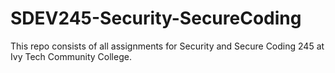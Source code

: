 # SDEV245-Security-SecureCoding
This repo consists of all assignments for Security and Secure Coding 245 at Ivy Tech Community College. 
